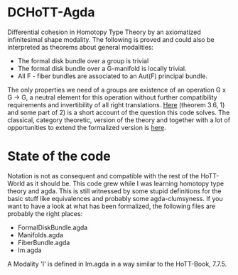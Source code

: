 # DCHoTT-Agda
Differential cohesion in Homotopy Type Theory by an axiomatized infinitesimal shape modality.
The following is proved and could also be interpreted as theorems about general modalities:

- The formal disk bundle over a group is trivial
- The formal disk bundle over a G-manifold is locally trivial. 
- All F - fiber bundles are associated to an Aut(F) principal bundle.

The only properties we need of a groups are existence of an operation G x G -> G,
a neutral element for this operation without further compatibility requirements and invertibility of all right translations.
[Here](https://dl.dropboxusercontent.com/u/12630719/SchreiberDMV2015b.pdf) (theorem 3.6, 1) and some part of 2) is a short account of the question this code solves.
The classical, category theoretic, version of the theory and together with a lot of opportunities to extend the formalized version is [here](https://arxiv.org/abs/1701.06238).

# State of the code
Notation is not as consequent and compatible with the rest of the HoTT-World as it should be.
This code grew while I was learning homotopy type theory and agda.
This is still witnessed by some stupid definitions for the basic stuff like equivalences and probably some agda-clumsyness.
If you want to have a look at what has been formalized, the following files are probably the right places:

- FormalDiskBundle.agda
- Manifolds.agda
- FiberBundle.agda
- Im.agda

A Modality 'I' is defined in Im.agda in a way similar to the HoTT-Book, 7.7.5.
